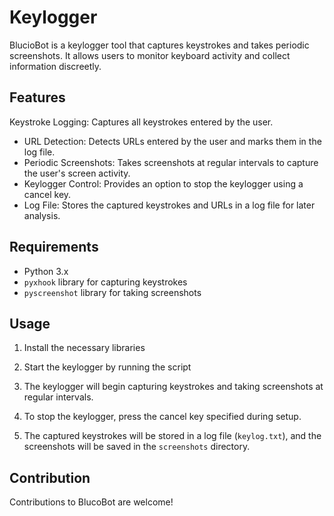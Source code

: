 # Keylogger
BlucioBot is a keylogger tool that captures keystrokes and takes periodic screenshots. It allows users to monitor keyboard activity and collect information discreetly.

## Features

Keystroke Logging: Captures all keystrokes entered by the user.
- URL Detection: Detects URLs entered by the user and marks them in the log file.
- Periodic Screenshots: Takes screenshots at regular intervals to capture the user's screen activity.
- Keylogger Control: Provides an option to stop the keylogger using a cancel key.
- Log File: Stores the captured keystrokes and URLs in a log file for later analysis.

## Requirements

- Python 3.x
- `pyxhook` library for capturing keystrokes
- `pyscreenshot` library for taking screenshots

## Usage

1. Install the necessary libraries
   
2. Start the keylogger by running the script

3. The keylogger will begin capturing keystrokes and taking screenshots at regular intervals.

4. To stop the keylogger, press the cancel key specified during setup.

5. The captured keystrokes will be stored in a log file (`keylog.txt`), and the screenshots will be saved in the `screenshots` directory.

## Contribution

Contributions to BlucoBot are welcome!
